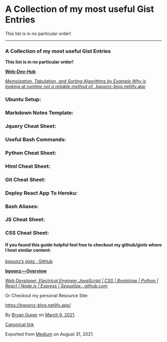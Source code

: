# A Collection of my most useful Gist Entries



This list is in no particular order!



---



### A Collection of my most useful Gist Entries



**This list is in no particular order!**



<a href="https://bgoonz-blog.netlify.app/" class="markup--anchor markup--mixtapeEmbed-anchor" title="https://bgoonz-blog.netlify.app/"><strong>Web-Dev-Hub</strong><br />

<em>Memoization, Tabulation, and Sorting Algorithms by Example Why is looking at runtime not a reliable method of…</em>bgoonz-blog.netlify.app</a><a href="https://bgoonz-blog.netlify.app/" class="js-mixtapeImage mixtapeImage u-ignoreBlock"></a>



### Ubuntu Setup:



### Markdown Notes Template:



### Jquery Cheat Sheet:



### Useful Bash Commands:



### Python Cheat Sheet:



### Html Cheat Sheet:



### Git Cheat Sheet:



### Deploy React App To Heroku:



### Bash Aliases:



### JS Cheat Sheet:



### CSS Cheat Sheet:



#### If you found this guide helpful feel free to checkout my github/gists where I host similar content:



<a href="https://gist.github.com/bgoonz" class="markup--anchor markup--p-anchor">bgoonz’s gists · GitHub</a>



<a href="https://github.com/bgoonz" class="markup--anchor markup--mixtapeEmbed-anchor" title="https://github.com/bgoonz"><strong>bgoonz — Overview</strong><br />

<em>Web Developer, Electrical Engineer JavaScript | CSS | Bootstrap | Python | React | Node.js | Express | Sequelize…</em>github.com</a><a href="https://github.com/bgoonz" class="js-mixtapeImage mixtapeImage u-ignoreBlock"></a>



Or Checkout my personal Resource Site:



<a href="https://bgoonz-blog.netlify.app/" class="markup--anchor markup--p-anchor">https://bgoonz-blog.netlify.app/</a>



By <a href="https://medium.com/@bryanguner" class="p-author h-card">Bryan Guner</a> on [March 6, 2021](https://medium.com/p/f4314f3ba3ab).



<a href="https://medium.com/@bryanguner/a-collection-of-my-most-useful-gist-entries-f4314f3ba3ab" class="p-canonical">Canonical link</a>



Exported from [Medium](https://medium.com) on August 31, 2021.

